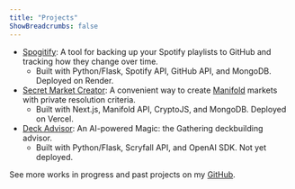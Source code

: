 ```yaml
---
title: "Projects"
ShowBreadcrumbs: false
---
```


- [Spogitify](https://spogitify.com): A tool for backing up your Spotify playlists to GitHub and tracking how they change over time.
  - Built with Python/Flask, Spotify API, GitHub API, and MongoDB. Deployed on Render.
- [Secret Market Creator](https://secret-market.vercel.app): A convenient way to create [Manifold](https://manifold.markets) markets with private resolution criteria.
  - Built with Next.js, Manifold API, CryptoJS, and MongoDB. Deployed on Vercel.
- [Deck Advisor](https://github.com/ari-zerner/mtg-ai): An AI-powered Magic: the Gathering deckbuilding advisor.
  - Built with Python/Flask, Scryfall API, and OpenAI SDK. Not yet deployed.


See more works in progress and past projects on my [GitHub](https://github.com/ari-zerner).